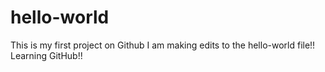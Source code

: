 # hello-world
This is my first project on Github
I am making edits to the hello-world file!! Learning GitHub!!
